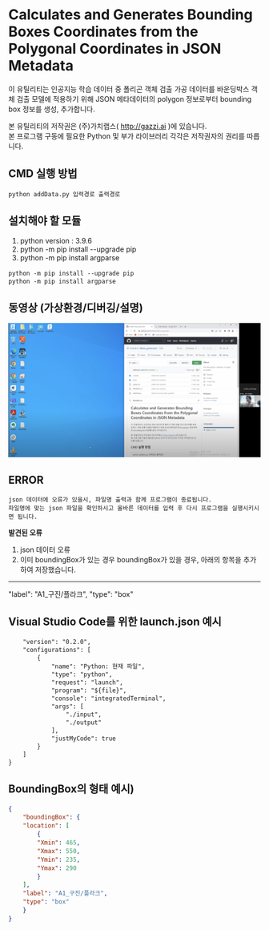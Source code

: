 # Calculates and Generates Bounding Boxes Coordinates from the Polygonal Coordinates in JSON Metadata   

이 유틸리티는 인공지능 학습 데이터 중 폴리곤 객체 검출 가공 데이터를 바운딩박스 객체 검출 모델에 적용하기 위해 JSON 메타데이터의 polygon 정보로부터 bounding box 정보를 생성, 추가합니다.   

본 유틸리티의 저작권은 (주)가치랩스( http://gazzi.ai )에 있습니다.   
본 프로그램 구동에 필요한 Python 및 부가 라이브러리 각각은 저작권자의 권리를 따릅니다.   

## CMD 실행 방법
```
python addData.py 입력경로 출력경로
```

## 설치해야 할 모듈
1. python version : 3.9.6
2. python -m pip install --upgrade pip
2. python -m pip install argparse    

```
python -m pip install --upgrade pip
python -m pip install argparse    
```

## 동영상 (가상환경/디버깅/설명)

[![디버깅 및 실행](./ref/video.png)](https://youtu.be/Txkp-pkpw8M)


## ERROR
```
json 데이터에 오류가 있을시, 파일명 출력과 함께 프로그램이 종료됩니다. 
파일명에 맞는 json 파일을 확인하시고 올바른 데이터를 입력 후 다시 프로그램을 실행시키시면 됩니다.
```

**발견된 오류**
1. json 데이터 오류
2. 이미 boundingBox가 있는 경우
boundingBox가 있을 경우, 아래의 항목을 추가하여 저장했습니다.

-------------------------------
"label": "A1_구진/플라크",
"type": "box"

## Visual Studio Code를 위한 launch.json 예시

```
    "version": "0.2.0",
    "configurations": [
        {
            "name": "Python: 현재 파일",
            "type": "python",
            "request": "launch",
            "program": "${file}",
            "console": "integratedTerminal",
            "args": [
                "./input",
                "./output"
            ],
            "justMyCode": true
        }
    ]
}
```

## BoundingBox의 형태 예시)
```json
{
    "boundingBox": {
    "location": [
        {
        "Xmin": 465,
        "Xmax": 550,
        "Ymin": 235,
        "Ymax": 290
        }
    ],
    "label": "A1_구진/플라크",
    "type": "box"
    }
}
```
